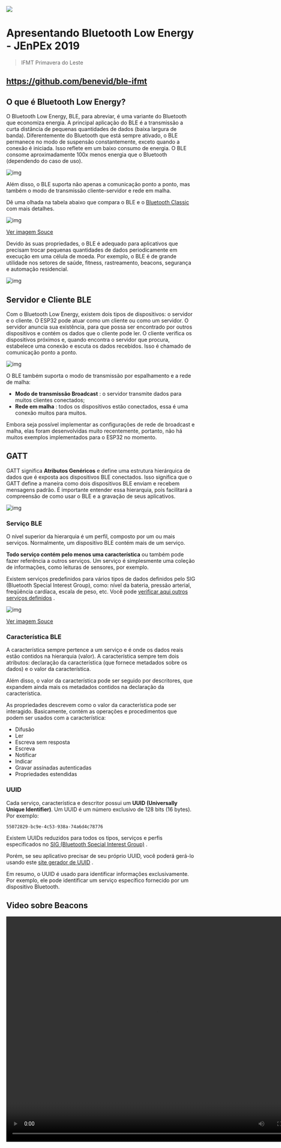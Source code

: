 ![](https://tva1.sinaimg.cn/large/006y8mN6gy1g87muwaer1j304o023q2p.jpg)

#  Apresentando Bluetooth Low Energy - JEnPEx 2019

> IFMT Primavera do Leste



## https://github.com/benevid/ble-ifmt

## O que é Bluetooth Low Energy?

O Bluetooth Low Energy, BLE, para abreviar, é uma variante do Bluetooth que economiza energia. A principal aplicação do BLE é a transmissão a curta distância de pequenas quantidades de dados (baixa largura de banda). Diferentemente do Bluetooth que está sempre ativado, o BLE permanece no modo de suspensão constantemente, exceto quando a conexão é iniciada. Isso reflete em um baixo consumo de energia. O BLE consome aproximadamente 100x menos energia que o Bluetooth (dependendo do caso de uso).

![img](https://i2.wp.com/randomnerdtutorials.com/wp-content/uploads/2018/06/BLE-Intro.png?w=813&ssl=1)

Além disso, o BLE suporta não apenas a comunicação ponto a ponto, mas também o modo de transmissão cliente-servidor e rede em malha.

Dê uma olhada na tabela abaixo que compara o BLE e o [Bluetooth Classic](https://randomnerdtutorials.com/esp32-bluetooth-classic-arduino-ide/) com mais detalhes.

![img](https://i1.wp.com/randomnerdtutorials.com/wp-content/uploads/2018/06/Bluetooth-vs-BLE.png?w=813&ssl=1)

[Ver imagem Souce](https://www.bluetooth.com/bluetooth-technology/radio-versions)

Devido às suas propriedades, o BLE é adequado para aplicativos que precisam trocar pequenas quantidades de dados periodicamente em execução em uma célula de moeda. Por exemplo, o BLE é de grande utilidade nos setores de saúde, fitness, rastreamento, beacons, segurança e automação residencial.

![img](https://i2.wp.com/randomnerdtutorials.com/wp-content/uploads/2018/06/ble-applications.png?w=813&ssl=1)

## Servidor e Cliente BLE

Com o Bluetooth Low Energy, existem dois tipos de dispositivos: o servidor e o cliente. O ESP32 pode atuar como um cliente ou como um servidor. O servidor anuncia sua existência, para que possa ser encontrado por outros dispositivos e contém os dados que o cliente pode ler. O cliente verifica os dispositivos próximos e, quando encontra o servidor que procura, estabelece uma conexão e escuta os dados recebidos. Isso é chamado de comunicação ponto a ponto.

![img](https://i0.wp.com/randomnerdtutorials.com/wp-content/uploads/2018/06/BLE-server-and-client.png?w=813&ssl=1)

O BLE também suporta o modo de transmissão por espalhamento e a rede de malha:

- **Modo de transmissão Broadcast** : o servidor transmite dados para muitos clientes conectados;
- **Rede em malha** : todos os dispositivos estão conectados, essa é uma conexão muitos para muitos.

Embora seja possível implementar as configurações de rede de broadcast e malha, elas foram desenvolvidas muito recentemente, portanto, não há muitos exemplos implementados para o ESP32 no momento.

## GATT

GATT significa **Atributos Genéricos** e define uma estrutura hierárquica de dados que é exposta aos dispositivos BLE conectados. Isso significa que o GATT define a maneira como dois dispositivos BLE enviam e recebem mensagens padrão. É importante entender essa hierarquia, pois facilitará a compreensão de como usar o BLE e a gravação de seus aplicativos.

![img](https://i2.wp.com/randomnerdtutorials.com/wp-content/uploads/2018/06/GATT-BLE-ESP32.png?w=813&ssl=1)

### Serviço BLE

O nível superior da hierarquia é um perfil, composto por um ou mais serviços. Normalmente, um dispositivo BLE contém mais de um serviço.

**Todo serviço contém pelo menos uma característica** ou também pode fazer referência a outros serviços. Um serviço é simplesmente uma coleção de informações, como leituras de sensores, por exemplo.

Existem serviços predefinidos para vários tipos de dados definidos pelo SIG (Bluetooth Special Interest Group), como: nível da bateria, pressão arterial, freqüência cardíaca, escala de peso, etc. Você pode [verificar aqui outros serviços definidos](https://www.bluetooth.com/specifications/gatt/services) .

![img](https://i0.wp.com/randomnerdtutorials.com/wp-content/uploads/2018/06/gatt-services.png?w=813&ssl=1)

[Ver imagem Souce](https://www.bluetooth.com/specifications/gatt/services)

### Característica BLE

A característica sempre pertence a um serviço e é onde os dados reais estão contidos na hierarquia (valor). A característica sempre tem dois atributos: declaração da característica (que fornece metadados sobre os dados) e o valor da característica.

Além disso, o valor da característica pode ser seguido por descritores, que expandem ainda mais os metadados contidos na declaração da característica.

As propriedades descrevem como o valor da característica pode ser interagido. Basicamente, contém as operações e procedimentos que podem ser usados com a característica:

- Difusão
- Ler
- Escreva sem resposta
- Escreva
- Notificar
- Indicar
- Gravar assinadas autenticadas
- Propriedades estendidas

### UUID

Cada serviço, característica e descritor possui um **UUID (Universally Unique Identifier)**. Um UUID é um número exclusivo de 128 bits (16 bytes). Por exemplo:

```
55072829-bc9e-4c53-938a-74a6d4c78776
```

Existem UUIDs reduzidos para todos os tipos, serviços e perfis especificados no [SIG (Bluetooth Special Interest Group)](https://www.bluetooth.com/specifications/gatt/services) .

Porém, se seu aplicativo precisar de seu próprio UUID, você poderá gerá-lo usando este [site gerador de UUID](https://www.uuidgenerator.net/) .

Em resumo, o UUID é usado para identificar informações exclusivamente. Por exemplo, ele pode identificar um serviço específico fornecido por um dispositivo Bluetooth.

## Video sobre Beacons

<video width="800" height="600" controls><source src="ble.mp4" type="video/mp4"></video>
